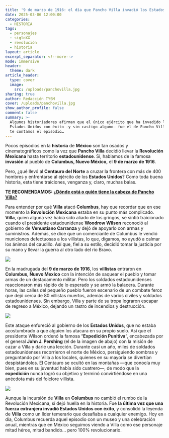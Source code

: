 ```yaml
---
title: '9 de marzo de 1916: el día que Pancho Villa invadió los Estados Unidos'
date: 2025-03-06 12:00:00
categories:
  - HISTORIA
tags:
  - personajes
  - sigloXX
  - revolución
  - historia
layout: article
excerpt_separator: <!--more-->
mode: immersive
header:
  theme: dark
article_header:
  type: cover
  image:
    src: /uploads/panchovilla.jpg
sharing: true
author: Redacción TYSM
cover: /uploads/panchovilla.jpg
show_author_profile: false
comment: false
summary: >-
  Algunos historiadores afirman que el único ejército que ha invadido los
  Estados Unidos con éxito —y sin castigo alguno— fue el de Pancho Villa. Aquí
  te contamos el episodio…
---
```

Pocos episodios en la **historia** de **México** son tan osados y cinematográficos como la vez que **Pancho Villa** decidió llevar la **Revolución Mexicana** hasta territorio **estadounidense**. Sí, hablamos de la famosa **invasión** al pueblo de **Columbus, Nuevo México,** el **9 de marzo de 1916**.

Pero, ¿qué llevó al **Centauro del Norte** a cruzar la frontera con más de 400 hombres y enfrentarse al ejército de los **Estados Unidos**? Como toda buena historia, esta tiene traiciones, venganza y, claro, muchas balas.

**TE RECOMENDAMOS:** [**¿Dónde está o quién tiene la cabeza de Pancho Villa?**](https://blog.tonoysumariachi.com/historia/2022/07/01/donde-esta-o-quien-tiene-la-cabeza-de-pancho-villa.html)

Para entender por qué **Villa** atacó **Columbus**, hay que recordar que en ese momento la **Revolución Mexicana** estaba en su punto más complicado. **Villa**, quien alguna vez había sido aliado de los gringos, se sintió traicionado cuando el presidente estadounidense **Woodrow Wilson** reconoció al gobierno de **Venustiano Carranza** y dejó de apoyarlo con armas y suministros. Además, se dice que un comerciante de Columbus le vendió municiones defectuosas a los villistas, lo que, digamos, no ayudó a calmar los ánimos del caudillo. Así que, fiel a su estilo, decidió tomar la justicia por su mano y llevar la guerra al otro lado del río Bravo.

![](https://upload.wikimedia.org/wikipedia/commons/thumb/9/95/Pancho_Villa_bandolier.jpg/1024px-Pancho_Villa_bandolier.jpg)

En la madrugada del **9 de marzo de 1916**, los **villistas** entraron en **Columbus, Nuevo Mexico** con la intención de saquear el pueblo y tomar armas de un destacamento militar. Pero los soldados estadounidenses reaccionaron más rápido de lo esperado y se armó la balacera. Durante horas, las calles del pequeño pueblo fueron escenario de un combate feroz que dejó cerca de 80 villistas muertos, además de varios civiles y soldados estadounidenses. Sin embargo, Villa y parte de su tropa lograron escapar de regreso a México, dejando un rastro de incendios y destrucción.

![](https://upload.wikimedia.org/wikipedia/commons/d/d7/Columbus.jpg)

Este ataque enfureció al gobierno de los **Estados Unidos**, que no estaba acostumbrado a que alguien los atacara en su propio suelo. Así que el presidente Wilson ordenó la famosa “**Expedición Punitiva**”, encabezada por el general **John J. Pershing** (el de la imagen de abajo) con la misión de cazar a Villa y darle una lección. Durante casi un año, miles de soldados estadounidenses recorrieron el norte de México, persiguiendo sombras y preguntando por Villa a los locales, quienes en su mayoría se divertían despistándolos. El Centauro se ocultó en las montañas —que conocía muy bien, pues en su juventud había sido cuatrero—, de modo que la **expedición** nunca logró su objetivo y terminó convirtiéndose en una anécdota más del folclore villista.

![](https://upload.wikimedia.org/wikipedia/commons/thumb/e/e9/General_John_Joseph_Pershing_head_on_shoulders.jpg/641px-General_John_Joseph_Pershing_head_on_shoulders.jpg)

Aunque la incursión de **Villa** en **Columbus** no cambió el rumbo de la Revolución Mexicana, sí dejó huella en la historia. Fue **la última vez que una fuerza extranjera invadió Estados Unidos con éxito**, y consolidó la leyenda de **Villa** como un líder temerario que desafiaba a cualquier enemigo. Hoy en día, Columbus recuerda aquel episodio con un museo y una celebración anual, mientras que en México seguimos viendo a Villa como ese personaje mitad héroe, mitad bandido… pero 100% revolucionario.